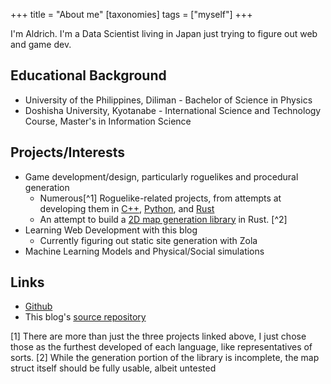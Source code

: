+++
title = "About me"
[taxonomies]
  tags = ["myself"]
+++

I'm Aldrich. I'm a Data Scientist living in Japan just trying to figure out web and game dev.
## Educational Background

* University of the Philippines, Diliman - Bachelor of Science in Physics
* Doshisha University, Kyotanabe - International Science and Technology Course, Master's in Information Science

## Projects/Interests

* Game development/design, particularly roguelikes and procedural generation
	* Numerous[^1] Roguelike-related projects, from attempts at developing them in [C++](https://github.com/asuratos/spell-weaver), [Python](https://github.com/asuratos/RLProject-python), and [Rust](https://github.com/asuratos/alchemy_rl)
	* An attempt to build a [2D map generation library](https://github.com/asuratos/labyrinth-rs) in Rust. [^2]
* Learning Web Development with this blog
	* Currently figuring out static site generation with Zola
* Machine Learning Models and Physical/Social simulations

## Links

*  [Github](http://github.com/asuratos)
* This blog's [source repository](https://github.com/asuratos/devlog)


[1] There are more than just the three projects linked above, I just chose those as the furthest developed of each language, like representatives of sorts.
[2] While the generation portion of the library is incomplete, the map struct itself should be fully usable, albeit untested